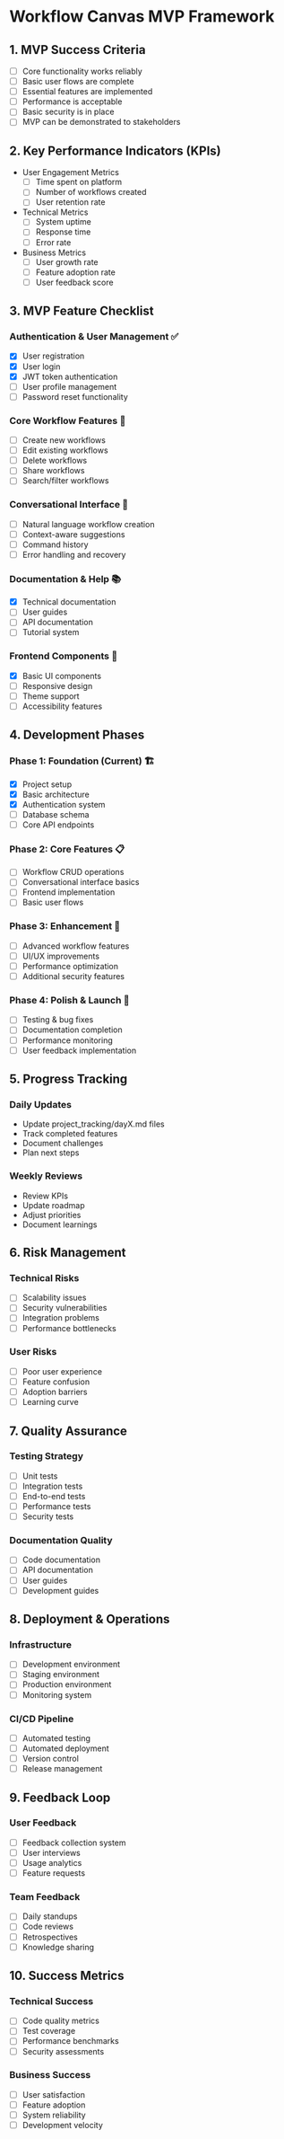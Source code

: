 # Workflow Canvas MVP Framework

## 1. MVP Success Criteria
- [ ] Core functionality works reliably
- [ ] Basic user flows are complete
- [ ] Essential features are implemented
- [ ] Performance is acceptable
- [ ] Basic security is in place
- [ ] MVP can be demonstrated to stakeholders

## 2. Key Performance Indicators (KPIs)
- User Engagement Metrics
  - [ ] Time spent on platform
  - [ ] Number of workflows created
  - [ ] User retention rate
- Technical Metrics
  - [ ] System uptime
  - [ ] Response time
  - [ ] Error rate
- Business Metrics
  - [ ] User growth rate
  - [ ] Feature adoption rate
  - [ ] User feedback score

## 3. MVP Feature Checklist

### Authentication & User Management ✅
- [x] User registration
- [x] User login
- [x] JWT token authentication
- [ ] User profile management
- [ ] Password reset functionality

### Core Workflow Features 🚧
- [ ] Create new workflows
- [ ] Edit existing workflows
- [ ] Delete workflows
- [ ] Share workflows
- [ ] Search/filter workflows

### Conversational Interface 📝
- [ ] Natural language workflow creation
- [ ] Context-aware suggestions
- [ ] Command history
- [ ] Error handling and recovery

### Documentation & Help 📚
- [x] Technical documentation
- [ ] User guides
- [ ] API documentation
- [ ] Tutorial system

### Frontend Components 🎨
- [x] Basic UI components
- [ ] Responsive design
- [ ] Theme support
- [ ] Accessibility features

## 4. Development Phases

### Phase 1: Foundation (Current) 🏗️
- [x] Project setup
- [x] Basic architecture
- [x] Authentication system
- [ ] Database schema
- [ ] Core API endpoints

### Phase 2: Core Features 📋
- [ ] Workflow CRUD operations
- [ ] Conversational interface basics
- [ ] Frontend implementation
- [ ] Basic user flows

### Phase 3: Enhancement 🚀
- [ ] Advanced workflow features
- [ ] UI/UX improvements
- [ ] Performance optimization
- [ ] Additional security features

### Phase 4: Polish & Launch 🎯
- [ ] Testing & bug fixes
- [ ] Documentation completion
- [ ] Performance monitoring
- [ ] User feedback implementation

## 5. Progress Tracking

### Daily Updates
- Update project_tracking/dayX.md files
- Track completed features
- Document challenges
- Plan next steps

### Weekly Reviews
- Review KPIs
- Update roadmap
- Adjust priorities
- Document learnings

## 6. Risk Management

### Technical Risks
- [ ] Scalability issues
- [ ] Security vulnerabilities
- [ ] Integration problems
- [ ] Performance bottlenecks

### User Risks
- [ ] Poor user experience
- [ ] Feature confusion
- [ ] Adoption barriers
- [ ] Learning curve

## 7. Quality Assurance

### Testing Strategy
- [ ] Unit tests
- [ ] Integration tests
- [ ] End-to-end tests
- [ ] Performance tests
- [ ] Security tests

### Documentation Quality
- [ ] Code documentation
- [ ] API documentation
- [ ] User guides
- [ ] Development guides

## 8. Deployment & Operations

### Infrastructure
- [ ] Development environment
- [ ] Staging environment
- [ ] Production environment
- [ ] Monitoring system

### CI/CD Pipeline
- [ ] Automated testing
- [ ] Automated deployment
- [ ] Version control
- [ ] Release management

## 9. Feedback Loop

### User Feedback
- [ ] Feedback collection system
- [ ] User interviews
- [ ] Usage analytics
- [ ] Feature requests

### Team Feedback
- [ ] Daily standups
- [ ] Code reviews
- [ ] Retrospectives
- [ ] Knowledge sharing

## 10. Success Metrics

### Technical Success
- [ ] Code quality metrics
- [ ] Test coverage
- [ ] Performance benchmarks
- [ ] Security assessments

### Business Success
- [ ] User satisfaction
- [ ] Feature adoption
- [ ] System reliability
- [ ] Development velocity
